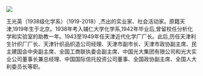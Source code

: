 ![](https://s2.loli.net/2022/08/14/SoIGQf7Yedz4RjF.png)

王光英（1938级化学系）（1919-2018）,杰出的实业家、社会活动家。原籍天津,1919年生于北京。1938年考入辅仁大学化学系,1942年毕业后,曾留校任分析化学和实验室的助教一年。1943至1949年任天津近代化学厂厂长。此后,历任天津利生针织厂厂长、天津针织品织造公司经理、天津市副市长、天津市政协副主席、民主建国会中央副主席、全国工商联执委会副主席、中国光大集团有限公司和光大实业公司董事长兼总经理、中国国际信托投资公司董事、全国政协副主席、全国人大利委员长等职。